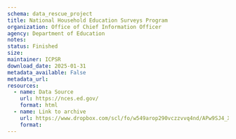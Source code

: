 ```yaml
---
schema: data_rescue_project 
title: National Household Education Surveys Program
organization: Office of Chief Information Officer
agency: Department of Education
notes: 
status: Finished
size: 
maintainer: ICPSR
download_date: 2025-01-31
metadata_available: False
metadata_url: 
resources:
  - name: Data Source
    url: https://nces.ed.gov/
    format: html
  - name: Link to archive
    url: https://www.dropbox.com/scl/fo/w549arop290vczzvvq4nd/APw9SJ4_X6s0sU8yo73A-QI?rlkey=7e8q1byu7wzszky8abf9vszne&dl=0
    format: 
---
```


